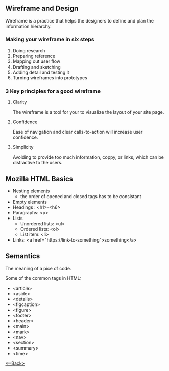 ## Wireframe and Design

Wireframe is a practice that helps the designers to define and plan the information hierarchy.

### Making your wireframe in six steps

1. Doing research
2. Preparing reference
3. Mapping out user flow
4. Drafting and sketching
5. Adding detail and testing it
6. Turning wireframes into prototypes

### 3 Key principles for a good wireframe

1. Clarity

    The wireframe is a tool for your to visualize the layout of your site page.

2. Confidence

    Ease of navigation and clear calls-to-action will increase user confidence.

3. Simplicity
    
    Avoiding to provide too much information, coppy, or links, which can be distractive to the users.

## Mozilla HTML Basics

- Nesting elements
  - the order of opened and closed tags has to be consistant   
- Empty elements
- Headings : \<h1>-\<h6>
- Paragraphs: \<p>
- Lists
  - Unordered lists: \<ul>
  - Ordered lists: \<ol>
  - List item: \<li>
- Links: \<a href=\"https://link-to-something">something\</a>
  

## Semantics

The meaning of a pice of code.

Some of the common tags in HTML:

- \<article>
- \<aside>
- \<details>
- \<figcaption>
- \<figure>
- \<footer>
- \<header>
- \<main>
- \<mark>
- \<nav>
- \<section>
- \<summary>
- \<time>


[<==Back>](README.md)